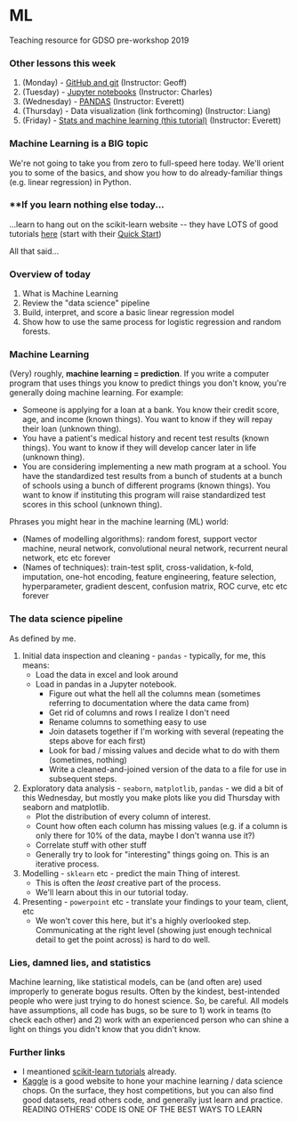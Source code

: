 # ML
Teaching resource for GDSO pre-workshop 2019

### Other lessons this week
1. (Monday) - [GitHub and git](https://github.com/geoffbacon/collaboration) (Instructor: Geoff)
1. (Tuesday) - [Jupyter notebooks](https://github.com/charlesfrye/DSW2018-tutorials/tree/master/JupyterNotebookForGreatGood) (Instructor: Charles)
1. (Wednesday) - [PANDAS](https://github.com/wetchler/pandas) (Instructor: Everett)
1. (Thursday) - Data visualization (link forthcoming) (Instructor: Liang)
1. (Friday) - [Stats and machine learning (this tutorial)](https://github.com/wetchler/ML) (Instructor: Everett)

### Machine Learning is a BIG topic

We're not going to take you from zero to full-speed here today. We'll orient you to some of the basics, and show you how to do already-familiar things (e.g. linear regression) in Python.

### **If you learn nothing else today...

...learn to hang out on the scikit-learn website -- they have LOTS of good tutorials [here](https://scikit-learn.org/stable/documentation.html) (start with their [Quick Start](https://scikit-learn.org/stable/tutorial/basic/tutorial.html))

All that said...

### Overview of today

1. What is Machine Learning
1. Review the "data science" pipeline
1. Build, interpret, and score a basic linear regression model
1. Show how to use the same process for logistic regression and random forests.

### Machine Learning

(Very) roughly, **machine learning = prediction**. If you write a computer program that uses things you know to predict things you don't know, you're generally doing machine learning. For example:
* Someone is applying for a loan at a bank. You know their credit score, age, and income (known things). You want to know if they will repay their loan (unknown thing).
* You have a patient's medical history and recent test results (known things). You want to know if they will develop cancer later in life (unknown thing).
* You are considering implementing a new math program at a school. You have the standardized test results from a bunch of students at a bunch of schools using a bunch of different programs (known things). You want to know if instituting this program will raise standardized test scores in this school (unknown thing).

Phrases you might hear in the machine learning (ML) world:
- (Names of modelling algorithms): random forest, support vector machine, neural network, convolutional neural network, recurrent neural network, etc etc forever
- (Names of techniques): train-test split, cross-validation, k-fold, imputation, one-hot encoding, feature engineering, feature selection, hyperparameter, gradient descent, confusion matrix, ROC curve, etc etc forever

### The data science pipeline

As defined by me.

1. Initial data inspection and cleaning - `pandas` - typically, for me, this means:
   - Load the data in excel and look around
   - Load in pandas in a Jupyter notebook.
     - Figure out what the hell all the columns mean (sometimes referring to documentation where the data came from)
     - Get rid of columns and rows I realize I don't need
     - Rename columns to something easy to use
     - Join datasets together if I'm working with several (repeating the steps above for each first)
     - Look for bad / missing values and decide what to do with them (sometimes, nothing)
     - Write a cleaned-and-joined version of the data to a file for use in subsequent steps.
1. Exploratory data analysis - `seaborn`, `matplotlib`, `pandas` - we did a bit of this Wednesday, but mostly you make plots like you did Thursday with seaborn and matplotlib.
    - Plot the distribution of every column of interest.
    - Count how often each column has missing values (e.g. if a column is only there for 10% of the data, maybe I don't wanna use it?)
    - Correlate stuff with other stuff
    - Generally try to look for "interesting" things going on. This is an iterative process.
1. Modelling - `sklearn` etc - predict the main Thing of interest.
   - This is often the _least_ creative part of the process.
   - We'll learn about this in our tutorial today.
1. Presenting - `powerpoint` etc - translate your findings to your team, client, etc
   - We won't cover this here, but it's a highly overlooked step. Communicating at the right level (showing just enough technical detail to get the point across) is hard to do well.

### Lies, damned lies, and statistics

Machine learning, like statistical models, can be (and often are) used improperly to generate bogus results. Often by the kindest, best-intended people who were just trying to do honest science. So, be careful. All models have assumptions, all code has bugs, so be sure to 1) work in teams (to check each other) and 2) work with an experienced person who can shine a light on things you didn't know that you didn't know.

### Further links
* I meantioned [scikit-learn tutorials](https://scikit-learn.org/stable/documentation.html) already.
* [Kaggle](https://www.kaggle.com) is a good website to hone your machine learning / data science chops. On the surface, they host competitions, but you can also find good datasets, read others code, and generally just learn and practice. READING OTHERS' CODE IS ONE OF THE BEST WAYS TO LEARN
